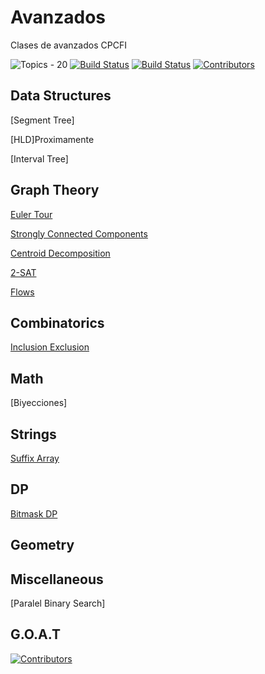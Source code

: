 # Avanzados
Clases de avanzados CPCFI

![Topics - 20](https://img.shields.io/badge/Topics-20-2ea44f)
[![Build Status](https://img.shields.io/github/stars/arns115/avanzados.svg)](https://github.com/arns115/avanzados)
[![Build Status](https://img.shields.io/github/forks/arns115/avanzados.svg)](https://github.com/arns115/avanzados)
[![Contributors](https://img.shields.io/github/contributors/arns115/avanzados?style=flat-square)](https://github.com/arns115/avanzados/graphs/contributors)

## Data Structures

[Segment Tree]

[HLD]Proximamente

[Interval Tree]

## Graph Theory

[Euler Tour](EulerTour/INFO.md)

[Strongly Connected Components](Graphs/SCC/INFO.md)

[Centroid Decomposition](CentroidDecomp/INFO.md)

[2-SAT](Graphs/2-SAT/INFO.md)

[Flows](Flujos/INFO.md)

## Combinatorics

[Inclusion Exclusion](InclusionExclusion/INFO.md)


## Math

[Biyecciones]


## Strings

[Suffix Array](SuffixArray/INFO.md)

## DP

[Bitmask DP](BitmaskDP/INFO.md)

## Geometry

## Miscellaneous

[Paralel Binary Search]




## G.O.A.T
[![Contributors](https://contrib.rocks/image?repo=arns115/avanzados)](https://github.com/arns115/avanzados/graphs/contributors)


